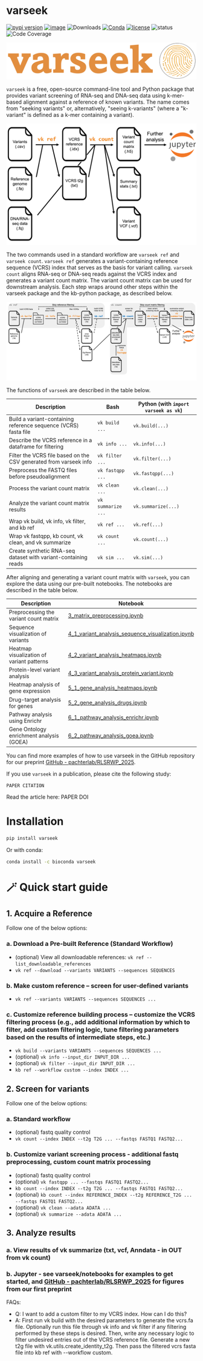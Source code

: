 # varseek
[![pypi version](https://img.shields.io/pypi/v/varseek)](https://pypi.org/project/varseek)
[![image](https://anaconda.org/bioconda/varseek/badges/version.svg)](https://anaconda.org/bioconda/varseek)
![Downloads](https://static.pepy.tech/personalized-badge/varseek?period=total&units=international_system&left_color=grey&right_color=brightgreen&left_text=downloads)
[![Conda](https://img.shields.io/conda/dn/bioconda/varseek?logo=Anaconda)](https://anaconda.org/bioconda/varseek)
[![license](https://img.shields.io/pypi/l/varseek)](LICENSE)
![status](https://github.com/pachterlab/varseek/actions/workflows/ci.yml/badge.svg)
![Code Coverage](https://img.shields.io/badge/Coverage-83%25-green.svg)

![alt text](https://github.com/pachterlab/varseek/blob/main/figures/logo.png?raw=true)

`varseek` is a free, open-source command-line tool and Python package that provides variant screening of RNA-seq and DNA-seq data using k-mer-based alignment against a reference of known variants. The name comes from "seeking variants" or, alternatively, "seeing k-variants" (where a "k-variant" is defined as a k-mer containing a variant).
  
![alt text](https://github.com/pachterlab/varseek/blob/main/figures/varseek_overview_simple.png?raw=true)

The two commands used in a standard workflow are `varseek ref` and `varseek count`. `varseek ref` generates a variant-containing reference sequence (VCRS) index that serves as the basis for variant calling. `varseek count` aligns RNA-seq or DNA-seq reads against the VCRS index and generates a variant count matrix. The variant count matrix can be used for downstream analysis. Each step wraps around other steps within the varseek package and the kb-python package, as described below.

![alt text](https://github.com/pachterlab/varseek/blob/main/figures/varseek_overview.png?raw=true)

The functions of `varseek` are described in the table below.

| Description                                                       | Bash              | Python (with `import varseek as vk`) |
|-------------------------------------------------------------------|-------------------|--------------------------------------|
| Build a variant-containing reference sequence (VCRS) fasta file   | `vk build ...`    | `vk.build(...)`                      |
| Describe the VCRS reference in a dataframe for filtering          | `vk info ...`     | `vk.info(...)`                       |
| Filter the VCRS file based on the CSV generated from varseek info | `vk filter ...`   | `vk.filter(...)`                     |
| Preprocess the FASTQ files before pseudoalignment                 | `vk fastqpp ...`  | `vk.fastqpp(...)`                    |
| Process the variant count matrix                                  | `vk clean ...`    | `vk.clean(...)`                      |
| Analyze the variant count matrix results                          | `vk summarize ...`| `vk.summarize(...)`                  |
| Wrap vk build, vk info, vk filter, and kb ref                     | `vk ref ...`      | `vk.ref(...)`                        |
| Wrap vk fastqpp, kb count, vk clean, and vk summarize             | `vk count ...`    | `vk.count(...)`                      |
| Create synthetic RNA-seq dataset with variant-containing reads    | `vk sim ...`      | `vk.sim(...)`                        |

After aligning and generating a variant count matrix with `varseek`, you can explore the data using our pre-built notebooks. The notebooks are described in the table below.

| Description                                   | Notebook                                                                 |
|-----------------------------------------------|--------------------------------------------------------------------------------------|
| Preprocessing the variant count matrix        | [3_matrix_preprocessing.ipynb](./3_matrix_preprocessing.ipynb)                       |
| Sequence visualization of variants            | [4_1_variant_analysis_sequence_visualization.ipynb](./4_1_variant_analysis_sequence_visualization.ipynb) |
| Heatmap visualization of variant patterns     | [4_2_variant_analysis_heatmaps.ipynb](./4_2_variant_analysis_heatmaps.ipynb)       |
| Protein-level variant analysis                | [4_3_variant_analysis_protein_variant.ipynb](./4_3_variant_analysis_protein_variant.ipynb) |
| Heatmap analysis of gene expression           | [5_1_gene_analysis_heatmaps.ipynb](./5_1_gene_analysis_heatmaps.ipynb)               |
| Drug-target analysis for genes                | [5_2_gene_analysis_drugs.ipynb](./5_2_gene_analysis_drugs.ipynb)                     |
| Pathway analysis using Enrichr                | [6_1_pathway_analysis_enrichr.ipynb](./6_1_pathway_analysis_enrichr.ipynb)           |
| Gene Ontology enrichment analysis (GOEA)      | [6_2_pathway_analysis_goea.ipynb](./6_2_pathway_analysis_goea.ipynb)                 |

You can find more examples of how to use varseek in the GitHub repository for our preprint [GitHub - pachterlab/RLSRWP_2025](https://github.com/pachterlab/RLSRWP_2025.git).

    
If you use `varseek` in a publication, please cite the following study:    
```
PAPER CITATION
```
Read the article here: PAPER DOI  

# Installation
```bash
pip install varseek
```
Or with conda:
```bash
conda install -c bioconda varseek
```

# 🪄 Quick start guide
## 1. Acquire a Reference

Follow one of the below options:

### a. Download a Pre-built Reference (Standard Workflow)
- (optional) View all downloadable references: `vk ref --list_downloadable_references`
- `vk ref --download --variants VARIANTS --sequences SEQUENCES`

### b. Make custom reference – screen for user-defined variants
- `vk ref --variants VARIANTS --sequences SEQUENCES ...`

### c. Customize reference building process – customize the VCRS filtering process (e.g., add additional information by which to filter, add custom filtering logic, tune filtering parameters based on the results of intermediate steps, etc.)
- `vk build --variants VARIANTS --sequences SEQUENCES ...`
- (optional) `vk info --input_dir INPUT_DIR ...`
- (optional) `vk filter --input_dir INPUT_DIR ...`
- `kb ref --workflow custom --index INDEX ...`


## 2. Screen for variants

Follow one of the below options:

### a. Standard workflow
- (optional) fastq quality control
- `vk count --index INDEX --t2g T2G ... --fastqs FASTQ1 FASTQ2...`

### b. Customize variant screening process - additional fastq preprocessing, custom count matrix processing
- (optional) fastq quality control
- (optional) `vk fastqpp ... --fastqs FASTQ1 FASTQ2...`
- `kb count --index INDEX --t2g T2G ... --fastqs FASTQ1 FASTQ2...`
- (optional) `kb count --index REFERENCE_INDEX --t2g REFERENCE_T2G ... --fastqs FASTQ1 FASTQ2...`
- (optional) `vk clean --adata ADATA ...`
- (optional) `vk summarize --adata ADATA ...`


## 3. Analyze results
### a. View results of vk summarize (txt, vcf, Anndata - in OUT from vk count)
### b. Jupyter - see varseek/notebooks for examples to get started, and [GitHub - pachterlab/RLSRWP_2025](https://github.com/pachterlab/RLSRWP_2025.git) for figures from our first preprint




FAQs:
- Q: I want to add a custom filter to my VCRS index. How can I do this?
- A: First run vk build with the desired parameters to generate the vcrs.fa file. Optionally run this file through vk info and vk filter if any filtering performed by these steps is desired. Then, write any necessary logic to filter undesired entries out of the VCRS reference file. Generate a new t2g file with vk.utils.create_identity_t2g. Then pass the filtered vcrs fasta file into kb ref with --workflow custom.
